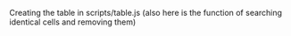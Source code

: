 Creating the table in scripts/table.js (also here is the function of searching identical cells and removing them)